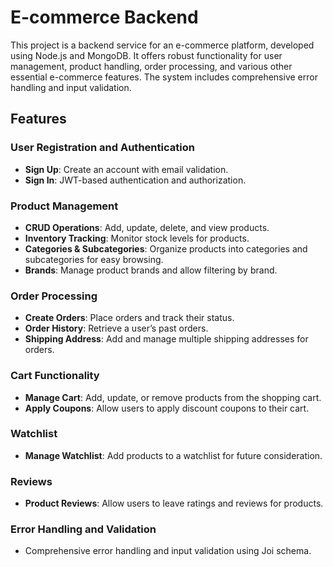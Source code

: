 # E-commerce Backend

This project is a backend service for an e-commerce platform, developed using Node.js and MongoDB. It offers robust functionality for user management, product handling, order processing, and various other essential e-commerce features. The system includes comprehensive error handling and input validation.

## Features

### User Registration and Authentication
- **Sign Up**: Create an account with email validation.
- **Sign In**: JWT-based authentication and authorization.

### Product Management
- **CRUD Operations**: Add, update, delete, and view products.
- **Inventory Tracking**: Monitor stock levels for products.
- **Categories & Subcategories**: Organize products into categories and subcategories for easy browsing.
- **Brands**: Manage product brands and allow filtering by brand.

### Order Processing
- **Create Orders**: Place orders and track their status.
- **Order History**: Retrieve a user’s past orders.
- **Shipping Address**: Add and manage multiple shipping addresses for orders.

### Cart Functionality
- **Manage Cart**: Add, update, or remove products from the shopping cart.
- **Apply Coupons**: Allow users to apply discount coupons to their cart.

### Watchlist
- **Manage Watchlist**: Add products to a watchlist for future consideration.

### Reviews
- **Product Reviews**: Allow users to leave ratings and reviews for products.

### Error Handling and Validation
- Comprehensive error handling and input validation using Joi schema.
